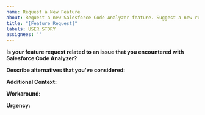 ```yaml
---
name: Request a New Feature
about: Request a new Salesforce Code Analyzer feature. Suggest a new rule or an additional engine.
title: "[Feature Request]"
labels: USER STORY
assignees: ''
---
```


**Is your feature request related to an issue that you encountered with Salesforce Code Analyzer?**
<!--Provide a clear and concise description of what the problem is. Example: When I run `scanner:run:describe`, I want to see a sorted list of commands.

**Describe the solution that you want:**
<!--Describe the clear and concise description of the result that you expect from your feature request.-->

**Describe alternatives that you've considered:**
<!--Describe any alternative solutions or features you've considered.-->

**Additional Context:**
<!--Give us any other context or screenshots about your feature request.-->

**Workaround:**
<!--Are there any current Code Analyzer or Graph Engine existing capabilities that match or are similar to your feature request?-->

**Urgency:**
<!--If we can implement your feature, how soon would you like to use this feature? Choose from: Nice to have, Highly Beneficial, or Can't Live Without It.-->

